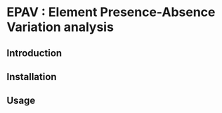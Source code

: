 EPAV : Element Presence-Absence Variation analysis
============

Introduction
------------

Installation
------------

Usage
------------
